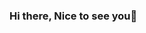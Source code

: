 ### Hi there, Nice to see you👋

<!--
**anderson92zolis/anderson92zolis** is a ✨ _special_ ✨ repository because its `README.md` (this file) appears on your GitHub profile.

Passionate about the intersection of chemical engineering and coding, I am dedicated to continuous learning and refining my programming abilities.

Here are some ideas to get you started:

- 🔭 I’m currently working on something cool 😉
- 🌱 I’m currently learning Java & Spring Boot.
- 👯 I’m looking to collaborate on comming soon....
- 💬 Ask me about Java & Spring Framework,  Microsft Excel, Matlab.
- 📫 How to reach me: comming soon ...
- 😄 Pronouns: he/him.
- ⚡ Fun fact: I ❤️ 🐶s and Plating Sanbox games([(https://www.sandbox.game/en/)])

-->
